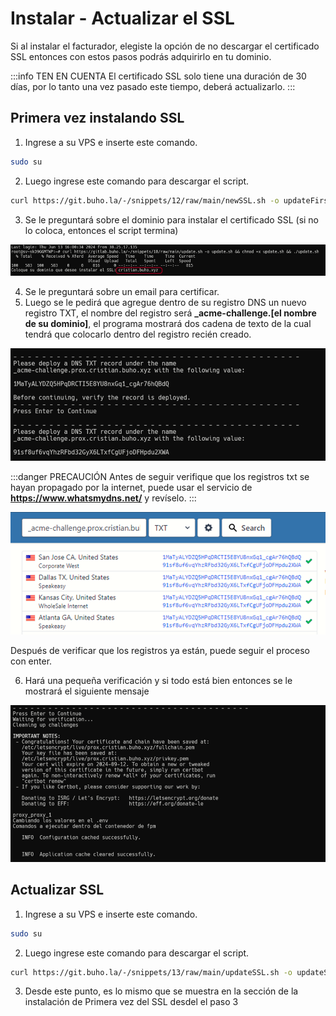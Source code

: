# Instalar - Actualizar el SSL

Si al instalar el facturador, elegiste la opción de no descargar el certificado SSL entonces con estos pasos podrás adquirirlo en tu dominio.

:::info TEN EN CUENTA
El certificado SSL solo tiene una duración de 30 días, por lo tanto una vez pasado este tiempo, deberá actualizarlo.
::: 

## Primera vez instalando SSL

1. Ingrese a su VPS e inserte este comando. 
 ```bash
 sudo su 
 ```
2. Luego ingrese este comando para descargar el script. 
 ```bash
 curl https://git.buho.la/-/snippets/12/raw/main/newSSL.sh -o updateFirstSSL.sh && chmod +x updateFirstSSL.sh && ./updateFirstSSL.sh
 ```
3. Se le preguntará sobre el dominio para instalar el certificado SSL (si no lo coloca, entonces el script termina)
    
 ![alt text](img/dominio-ssl.png)

4. Se le preguntará sobre un email para certificar.
5. Luego se le pedirá que agregue dentro de su registro DNS un nuevo registro TXT, el nombre del registro será **_acme-challenge.[el nombre de su dominio]**, el programa mostrará dos cadena de texto de la cual tendrá que colocarlo dentro del registro recién creado.

 ![alt text](img/registro-txt-ssl.png)

 :::danger PRECAUCIÓN
 Antes de seguir verifique que los registros txt se hayan propagado por la internet, puede usar el servicio de **https://www.whatsmydns.net/** y revíselo.
 :::

 ![alt text](img/dns-ssl.png)

 Después de verificar que los registros ya están, puede seguir el proceso con enter.

6. Hará una pequeña verificación y si todo está bien entonces se le mostrará el siguiente mensaje

 ![alt text](img/verificado-ssl.png)


## Actualizar SSL

1. Ingrese a su VPS e inserte este comando. 
 ```bash
 sudo su 
 ```
2. Luego ingrese este comando para descargar el script. 
 ```bash
 curl https://git.buho.la/-/snippets/13/raw/main/updateSSL.sh -o updateSSL.sh && chmod +x updateSSL.sh && ./updateFirstSSL.sh
 ```
3. Desde este punto, es lo mismo que se muestra en la sección de la instalación de Primera vez del SSL desdel el paso 3
